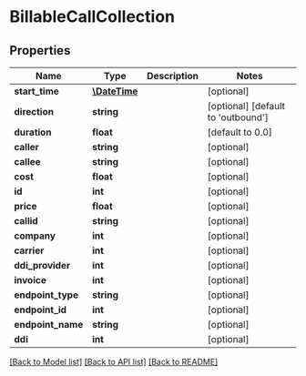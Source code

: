 # BillableCallCollection

## Properties
Name | Type | Description | Notes
------------ | ------------- | ------------- | -------------
**start_time** | [**\DateTime**](\DateTime.md) |  | [optional] 
**direction** | **string** |  | [optional] [default to 'outbound']
**duration** | **float** |  | [default to 0.0]
**caller** | **string** |  | [optional] 
**callee** | **string** |  | [optional] 
**cost** | **float** |  | [optional] 
**id** | **int** |  | [optional] 
**price** | **float** |  | [optional] 
**callid** | **string** |  | [optional] 
**company** | **int** |  | [optional] 
**carrier** | **int** |  | [optional] 
**ddi_provider** | **int** |  | [optional] 
**invoice** | **int** |  | [optional] 
**endpoint_type** | **string** |  | [optional] 
**endpoint_id** | **int** |  | [optional] 
**endpoint_name** | **string** |  | [optional] 
**ddi** | **int** |  | [optional] 

[[Back to Model list]](../README.md#documentation-for-models) [[Back to API list]](../README.md#documentation-for-api-endpoints) [[Back to README]](../README.md)



